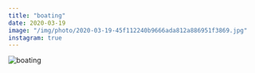 ```yaml
---
title: "boating"
date: 2020-03-19
image: "/img/photo/2020-03-19-45f112240b9666ada812a886951f3869.jpg"
instagram: true
---
```


![boating](/img/photo/2020-03-19-45f112240b9666ada812a886951f3869.jpg)

